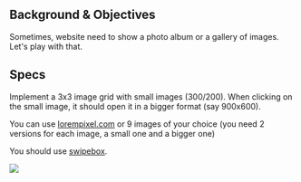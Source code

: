 ## Background & Objectives

Sometimes, website need to show a photo album or a gallery of images. Let's play with that.

## Specs

Implement a 3x3 image grid with small images (300/200). When clicking on the small image,
it should open it in a bigger format (say 900x600).

You can use [lorempixel.com](http://lorempixel.com) or 9 images of your choice (you need 2
versions for each image, a small one and a bigger one)

You should use [swipebox](http://brutaldesign.github.io/swipebox/).

![](http://g.recordit.co/WVnARCZPBA.gif)

